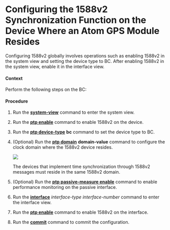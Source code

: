 Configuring the 1588v2 Synchronization Function on the Device Where an Atom GPS Module Resides
==============================================================================================

Configuring 1588v2 globally involves operations such as enabling 1588v2 in the system view and setting the device type to BC. After enabling 1588v2 in the system view, enable it in the interface view.

#### Context

Perform the following steps on the BC:


#### Procedure

1. Run the [**system-view**](cmdqueryname=system-view) command to enter the system view.
2. Run the [**ptp enable**](cmdqueryname=ptp+enable) command to enable 1588v2 on the device.
3. Run the [**ptp device-type**](cmdqueryname=ptp+device-type) **bc** command to set the device type to BC.
4. (Optional) Run the [**ptp domain**](cmdqueryname=ptp+domain) **domain-value** command to configure the clock domain where the 1588v2 device resides.
   
   ![](../../../../public_sys-resources/note_3.0-en-us.png) 
   
   The devices that implement time synchronization through 1588v2 messages must reside in the same 1588v2 domain.
5. (Optional) Run the [**ptp passive-measure enable**](cmdqueryname=ptp+passive-measure+enable) command to enable performance monitoring on the passive interface.
6. Run the [**interface**](cmdqueryname=interface) *interface-type* *interface-number* command to enter the interface view.
7. Run the [**ptp enable**](cmdqueryname=ptp+enable) command to enable 1588v2 on the interface.
8. Run the [**commit**](cmdqueryname=commit) command to commit the configuration.